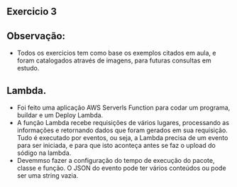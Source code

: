 ## Exercicio 3
## Observação:
- Todos os exercicios tem como base os exemplos citados em aula, e foram catalogados através de imagens, para futuras consultas em estudo.

## Lambda.
- Foi feito uma aplicação AWS Serverls Function para codar um programa, buildar e um Deploy Lambda.
- A função Lambda recebe requisições de vários lugares, processando as informações e retornando dados que foram gerados em sua requisição. Tudo é executado por eventos, ou seja, a Lambda precisa de um evento para ser iniciada, e para que isto aconteça antes se faz o upload do sódigo na lambda.
- Devemmso fazer a configuração do tempo de execução do pacote, classe e função. O JSON do evento pode ter vários conteúdos ou pode ser uma string vazia.
 
